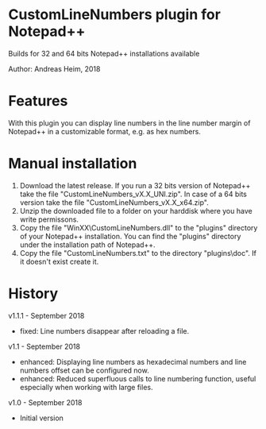 # CustomLineNumbers plugin for Notepad++

Builds for 32 and 64 bits Notepad++ installations available

Author: Andreas Heim, 2018


# Features

With this plugin you can display line numbers in the line number margin of Notepad++ in a customizable format, e.g. as hex numbers.


# Manual installation

1. Download the latest release. If you run a 32 bits version of Notepad++ take the file "CustomLineNumbers_vX.X_UNI.zip". In case of a 64 bits version take the file "CustomLineNumbers_vX.X_x64.zip".
2. Unzip the downloaded file to a folder on your harddisk where you have write permissons.
3. Copy the file "WinXX\CustomLineNumbers.dll" to the "plugins" directory of your Notepad++ installation. You can find the "plugins" directory under the installation path of Notepad++.
4. Copy the file "CustomLineNumbers.txt" to the directory "plugins\doc". If it doesn't exist create it.


# History

v1.1.1 - September 2018
* fixed: Line numbers disappear after reloading a file.

v1.1 - September 2018
* enhanced: Displaying line numbers as hexadecimal numbers and line numbers offset can be configured now.
* enhanced: Reduced superfluous calls to line numbering function, useful especially when working with large files.

v1.0 - September 2018
* Initial version
